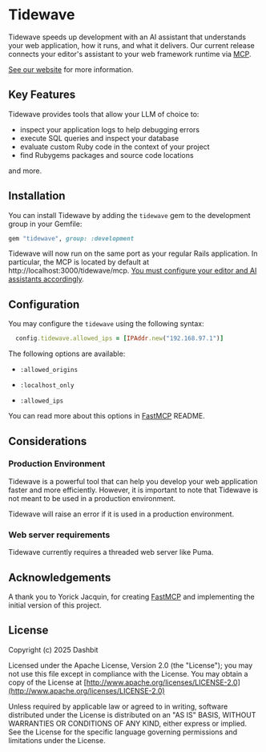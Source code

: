 # Tidewave

Tidewave speeds up development with an AI assistant that understands your web application,
how it runs, and what it delivers. Our current release connects your editor's
assistant to your web framework runtime via [MCP](https://modelcontextprotocol.io/).

[See our website](https://tidewave.ai) for more information.

## Key Features

Tidewave provides tools that allow your LLM of choice to:

- inspect your application logs to help debugging errors
- execute SQL queries and inspect your database
- evaluate custom Ruby code in the context of your project
- find Rubygems packages and source code locations

and more.

## Installation

You can install Tidewave by adding the `tidewave` gem to the development group in your Gemfile:

```ruby
gem "tidewave", group: :development
```

Tidewave will now run on the same port as your regular Rails application.
In particular, the MCP is located by default at http://localhost:3000/tidewave/mcp.
[You must configure your editor and AI assistants accordingly](https://hexdocs.pm/tidewave/mcp.html).

## Configuration

You may configure the `tidewave` using the following syntax:

```ruby
  config.tidewave.allowed_ips = [IPAddr.new("192.168.97.1")]
```

The following options are available:

  * `:allowed_origins`

  * `:localhost_only`

  * `:allowed_ips`

You can read more about this options in [FastMCP](https://github.com/yjacquin/fast_mcp) README.

## Considerations

### Production Environment

Tidewave is a powerful tool that can help you develop your web application faster and more efficiently.
However, it is important to note that Tidewave is not meant to be used in a production environment.

Tidewave will raise an error if it is used in a production environment.

### Web server requirements

Tidewave currently requires a threaded web server like Puma.

## Acknowledgements

A thank you to Yorick Jacquin, for creating [FastMCP](https://github.com/yjacquin/fast_mcp) and implementing the initial version of this project.

## License

Copyright (c) 2025 Dashbit

Licensed under the Apache License, Version 2.0 (the "License");
you may not use this file except in compliance with the License.
You may obtain a copy of the License at [http://www.apache.org/licenses/LICENSE-2.0](http://www.apache.org/licenses/LICENSE-2.0)

Unless required by applicable law or agreed to in writing, software
distributed under the License is distributed on an "AS IS" BASIS,
WITHOUT WARRANTIES OR CONDITIONS OF ANY KIND, either express or implied.
See the License for the specific language governing permissions and
limitations under the License.

